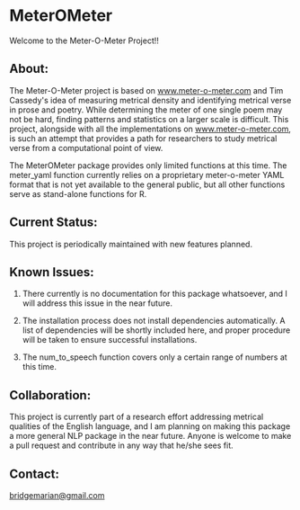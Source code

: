 # MeterOMeter

Welcome to the Meter-O-Meter Project!!

## About:

The Meter-O-Meter project is based on www.meter-o-meter.com and Tim Cassedy's idea of measuring metrical density and identifying metrical verse in prose and poetry. While determining the meter of one single poem may not be hard, finding patterns and statistics on a larger scale is difficult. This project, alongside with all the implementations on www.meter-o-meter.com, is such an attempt that provides a path for researchers to study metrical verse from a computational point of view.

The MeterOMeter package provides only limited functions at this time. The meter_yaml function currently relies on a proprietary meter-o-meter YAML format that is not yet available to the general public, but all other functions serve as stand-alone functions for R.

## Current Status:

This project is periodically maintained with new features planned.

## Known Issues:

1. There currently is no documentation for this package whatsoever, and I will address this issue in the near future.

2. The installation process does not install dependencies automatically. A list of dependencies will be shortly included here, and proper procedure will be taken to ensure successful installations.

3. The num_to_speech function covers only a certain range of numbers at this time.

## Collaboration:

This project is currently part of a research effort addressing metrical qualities of the English language, and I am planning on making this package a more general NLP package in the near future. Anyone is welcome to make a pull request and contribute in any way that he/she sees fit.

## Contact:

bridgemarian@gmail.com
